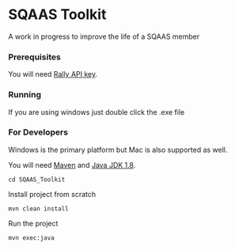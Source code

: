# SQAAS Toolkit

A work in progress to improve the life of a SQAAS member

### Prerequisites

You will need [Rally API key](https://rally1.rallydev.com/login). 

### Running

If you are using windows just double click the .exe file

### For Developers

Windows is the primary platform but Mac is also supported as well.

You will need [Maven](https://maven.apache.org/install.html) and [Java JDK 1.8](http://www.oracle.com/technetwork/java/javase/downloads/jdk8-downloads-2133151.html).

```
cd SQAAS_Toolkit
```

Install project from scratch

```
mvn clean install
```

Run the project

```
mvn exec:java
```
